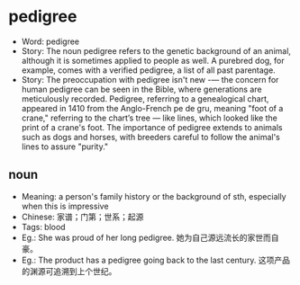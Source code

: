 # pedigree

- Word: pedigree
- Story: The noun pedigree refers to the genetic background of an animal, although it is sometimes applied to people as well. A purebred dog, for example, comes with a verified pedigree, a list of all past parentage.
- Story: The preoccupation with pedigree isn't new -— the concern for human pedigree can be seen in the Bible, where generations are meticulously recorded. Pedigree, referring to a genealogical chart, appeared in 1410 from the Anglo-French pe de gru, meaning "foot of a crane," referring to the chart’s tree — like lines, which looked like the print of a crane's foot. The importance of pedigree extends to animals such as dogs and horses, with breeders careful to follow the animal's lines to assure "purity."

## noun

- Meaning: a person's family history or the background of sth, especially when this is impressive
- Chinese: 家谱；门第；世系；起源
- Tags: blood
- Eg.: She was proud of her long pedigree. 她为自己源远流长的家世而自豪。
- Eg.: The product has a pedigree going back to the last century. 这项产品的渊源可追溯到上个世纪。

